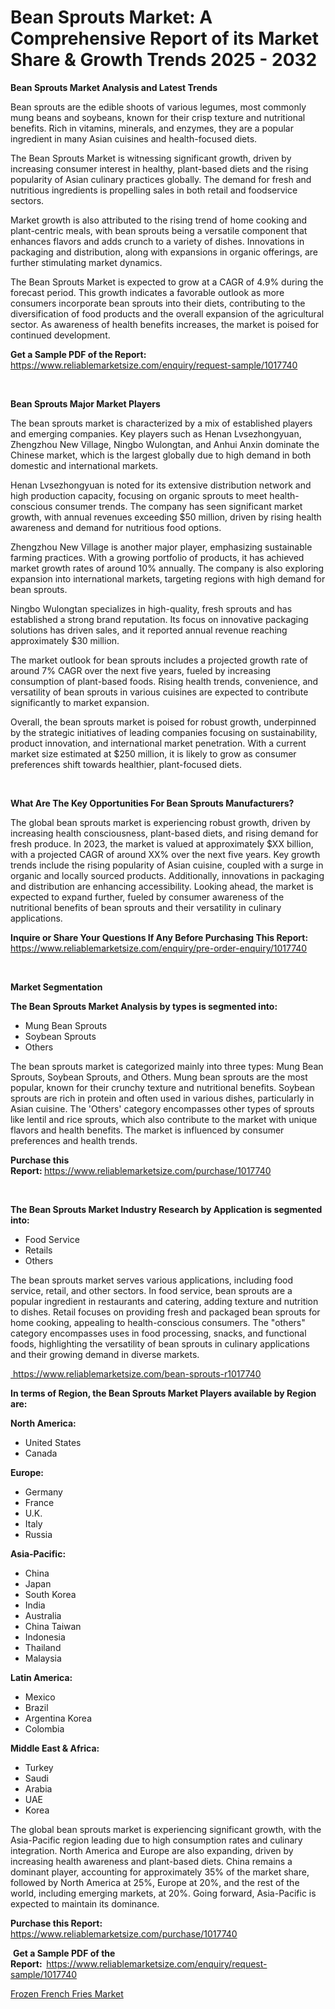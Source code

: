 <p><h1>Bean Sprouts Market: A Comprehensive Report of its Market Share & Growth Trends 2025 - 2032</h1></p><p><strong>Bean Sprouts Market Analysis and Latest Trends</strong></p>
<p><p>Bean sprouts are the edible shoots of various legumes, most commonly mung beans and soybeans, known for their crisp texture and nutritional benefits. Rich in vitamins, minerals, and enzymes, they are a popular ingredient in many Asian cuisines and health-focused diets. </p><p>The Bean Sprouts Market is witnessing significant growth, driven by increasing consumer interest in healthy, plant-based diets and the rising popularity of Asian culinary practices globally. The demand for fresh and nutritious ingredients is propelling sales in both retail and foodservice sectors. </p><p>Market growth is also attributed to the rising trend of home cooking and plant-centric meals, with bean sprouts being a versatile component that enhances flavors and adds crunch to a variety of dishes. Innovations in packaging and distribution, along with expansions in organic offerings, are further stimulating market dynamics.</p><p>The Bean Sprouts Market is expected to grow at a CAGR of 4.9% during the forecast period. This growth indicates a favorable outlook as more consumers incorporate bean sprouts into their diets, contributing to the diversification of food products and the overall expansion of the agricultural sector. As awareness of health benefits increases, the market is poised for continued development.</p></p>
<p><strong>Get a Sample PDF of the Report:&nbsp;</strong> <a href="https://www.reliablemarketsize.com/enquiry/request-sample/1017740?utm_campaign=2479&utm_medium=2&utm_source=Github&utm_content=ia&utm_term=07042025&utm_id=bean-sprouts">https://www.reliablemarketsize.com/enquiry/request-sample/1017740</a></p>
<p>&nbsp;</p>
<p><strong>Bean Sprouts Major Market Players</strong></p>
<p><p>The bean sprouts market is characterized by a mix of established players and emerging companies. Key players such as Henan Lvsezhongyuan, Zhengzhou New Village, Ningbo Wulongtan, and Anhui Anxin dominate the Chinese market, which is the largest globally due to high demand in both domestic and international markets.</p><p>Henan Lvsezhongyuan is noted for its extensive distribution network and high production capacity, focusing on organic sprouts to meet health-conscious consumer trends. The company has seen significant market growth, with annual revenues exceeding $50 million, driven by rising health awareness and demand for nutritious food options. </p><p>Zhengzhou New Village is another major player, emphasizing sustainable farming practices. With a growing portfolio of products, it has achieved market growth rates of around 10% annually. The company is also exploring expansion into international markets, targeting regions with high demand for bean sprouts.</p><p>Ningbo Wulongtan specializes in high-quality, fresh sprouts and has established a strong brand reputation. Its focus on innovative packaging solutions has driven sales, and it reported annual revenue reaching approximately $30 million.</p><p>The market outlook for bean sprouts includes a projected growth rate of around 7% CAGR over the next five years, fueled by increasing consumption of plant-based foods. Rising health trends, convenience, and versatility of bean sprouts in various cuisines are expected to contribute significantly to market expansion.</p><p>Overall, the bean sprouts market is poised for robust growth, underpinned by the strategic initiatives of leading companies focusing on sustainability, product innovation, and international market penetration. With a current market size estimated at $250 million, it is likely to grow as consumer preferences shift towards healthier, plant-focused diets.</p></p>
<p>&nbsp;</p>
<p><strong>What Are The Key Opportunities For Bean Sprouts Manufacturers?</strong></p>
<p><p>The global bean sprouts market is experiencing robust growth, driven by increasing health consciousness, plant-based diets, and rising demand for fresh produce. In 2023, the market is valued at approximately $XX billion, with a projected CAGR of around XX% over the next five years. Key growth trends include the rising popularity of Asian cuisine, coupled with a surge in organic and locally sourced products. Additionally, innovations in packaging and distribution are enhancing accessibility. Looking ahead, the market is expected to expand further, fueled by consumer awareness of the nutritional benefits of bean sprouts and their versatility in culinary applications.</p></p>
<p><strong>Inquire or Share Your Questions If Any Before Purchasing This Report:</strong> <a href="https://www.reliablemarketsize.com/enquiry/pre-order-enquiry/1017740?utm_campaign=2479&utm_medium=2&utm_source=Github&utm_content=ia&utm_term=07042025&utm_id=bean-sprouts">https://www.reliablemarketsize.com/enquiry/pre-order-enquiry/1017740</a></p>
<p>&nbsp;</p>
<p><strong>Market Segmentation</strong></p>
<p><strong>The Bean Sprouts Market Analysis by types is segmented into:</strong></p>
<p><ul><li>Mung Bean Sprouts</li><li>Soybean Sprouts</li><li>Others</li></ul></p>
<p><p>The bean sprouts market is categorized mainly into three types: Mung Bean Sprouts, Soybean Sprouts, and Others. Mung bean sprouts are the most popular, known for their crunchy texture and nutritional benefits. Soybean sprouts are rich in protein and often used in various dishes, particularly in Asian cuisine. The 'Others' category encompasses other types of sprouts like lentil and rice sprouts, which also contribute to the market with unique flavors and health benefits. The market is influenced by consumer preferences and health trends.</p></p>
<p><strong>Purchase this Report:&nbsp;</strong><a href="https://www.reliablemarketsize.com/purchase/1017740?utm_campaign=2479&utm_medium=2&utm_source=Github&utm_content=ia&utm_term=07042025&utm_id=bean-sprouts">https://www.reliablemarketsize.com/purchase/1017740</a></p>
<p>&nbsp;</p>
<p><strong>The Bean Sprouts Market Industry Research by Application is segmented into:</strong></p>
<p><ul><li>Food Service</li><li>Retails</li><li>Others</li></ul></p>
<p><p>The bean sprouts market serves various applications, including food service, retail, and other sectors. In food service, bean sprouts are a popular ingredient in restaurants and catering, adding texture and nutrition to dishes. Retail focuses on providing fresh and packaged bean sprouts for home cooking, appealing to health-conscious consumers. The "others" category encompasses uses in food processing, snacks, and functional foods, highlighting the versatility of bean sprouts in culinary applications and their growing demand in diverse markets.</p></p>
<p><a href="https://www.reliablemarketsize.com/bean-sprouts-r1017740?utm_campaign=2479&utm_medium=2&utm_source=Github&utm_content=ia&utm_term=07042025&utm_id=bean-sprouts">&nbsp;https://www.reliablemarketsize.com/bean-sprouts-r1017740</a></p>
<p><strong>In terms of Region, the Bean Sprouts Market Players available by Region are:</strong></p>
<p>
    <p> <strong> North America: </strong>
        <ul>
            <li>United States</li>
            <li>Canada</li>
        </ul>
        </p> 
    <p> <strong> Europe: </strong>
        <ul>
            <li>Germany</li>
            <li>France</li>
            <li>U.K.</li>
            <li>Italy</li>
            <li>Russia</li>
        </ul>
        </p> 
    <p> <strong> Asia-Pacific: </strong>
        <ul>
            <li>China</li>
            <li>Japan</li>
            <li>South Korea</li>
            <li>India</li>
            <li>Australia</li>
            <li>China Taiwan</li>
            <li>Indonesia</li>
            <li>Thailand</li>
            <li>Malaysia</li>
        </ul>
        </p> 
    <p> <strong> Latin America: </strong>
        <ul>
            <li>Mexico</li>
            <li>Brazil</li>
            <li>Argentina Korea</li>
            <li>Colombia</li>
        </ul>
        </p> 
    <p> <strong> Middle East & Africa: </strong>
        <ul>
            <li>Turkey</li>
            <li>Saudi</li>
            <li>Arabia</li>
            <li>UAE</li>
            <li>Korea</li>
        </ul>
    </p>
    </p>
<p><p>The global bean sprouts market is experiencing significant growth, with the Asia-Pacific region leading due to high consumption rates and culinary integration. North America and Europe are also expanding, driven by increasing health awareness and plant-based diets. China remains a dominant player, accounting for approximately 35% of the market share, followed by North America at 25%, Europe at 20%, and the rest of the world, including emerging markets, at 20%. Going forward, Asia-Pacific is expected to maintain its dominance.</p></p>
<p><strong>Purchase this Report: </strong><a href="https://www.reliablemarketsize.com/purchase/1017740?utm_campaign=2479&utm_medium=2&utm_source=Github&utm_content=ia&utm_term=07042025&utm_id=bean-sprouts">https://www.reliablemarketsize.com/purchase/1017740</a></p>
<p>&nbsp;<strong>Get a Sample PDF of the Report:&nbsp;&nbsp;</strong><a href="https://www.reliablemarketsize.com/enquiry/request-sample/1017740?utm_campaign=2479&utm_medium=2&utm_source=Github&utm_content=ia&utm_term=07042025&utm_id=bean-sprouts">https://www.reliablemarketsize.com/enquiry/request-sample/1017740</a></p>
<p><strong></strong></p>
<p><p><a href="https://github.com/tambraunrue691969/Market-Research-Report-List-1/blob/main/frozen-french-fries-market.md?utm_campaign=2479&utm_medium=2&utm_source=Github&utm_content=ia&utm_term=07042025&utm_id=bean-sprouts">Frozen French Fries Market</a></p></p>